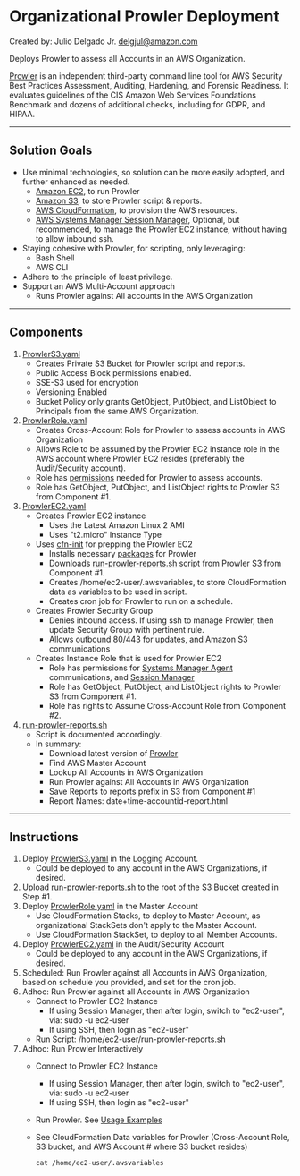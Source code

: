 # Organizational Prowler Deployment <!-- omit in toc -->

Created by: Julio Delgado Jr. <delgjul@amazon.com>

Deploys Prowler to assess all Accounts in an AWS Organization.

[Prowler](https://github.com/toniblyx/prowler) is an independent third-party command line tool for AWS Security Best Practices Assessment, Auditing, Hardening, and Forensic Readiness. It evaluates guidelines of the CIS Amazon Web Services Foundations Benchmark and dozens of additional checks, including for GDPR, and HIPAA.

---

## Solution Goals

- Use minimal technologies, so solution can be more easily adopted, and further enhanced as needed.
  - [Amazon EC2](https://aws.amazon.com/ec2/), to run Prowler
  - [Amazon S3](https://aws.amazon.com/s3/), to store Prowler script & reports.
  - [AWS CloudFormation](https://aws.amazon.com/cloudformation/), to provision the AWS resources.
  - [AWS Systems Manager Session Manager](https://docs.aws.amazon.com/systems-manager/latest/userguide/session-manager.html), Optional, but recommended, to manage the Prowler EC2 instance, without having to allow inbound ssh.
- Staying cohesive with Prowler, for scripting, only leveraging:
  - Bash Shell
  - AWS CLI
- Adhere to the principle of least privilege.
- Support an AWS Multi-Account approach
  - Runs Prowler against All accounts in the AWS Organization

---

## Components

1. [ProwlerS3.yaml](util\org-multi-account\ProwlerS3.yaml)
    - Creates Private S3 Bucket for Prowler script and reports.
    - Public Access Block permissions enabled.
    - SSE-S3 used for encryption
    - Versioning Enabled
    - Bucket Policy only grants GetObject, PutObject, and ListObject to Principals from the same AWS Organization.
1. [ProwlerRole.yaml](util\org-multi-account\ProwlerRole.yaml)
    - Creates Cross-Account Role for Prowler to assess accounts in AWS Organization
    - Allows Role to be assumed by the Prowler EC2 instance role in the AWS account where Prowler EC2 resides (preferably the Audit/Security account).
    - Role has [permissions](https://github.com/toniblyx/prowler#custom-iam-policy) needed for Prowler to assess accounts.
    - Role has GetObject, PutObject, and ListObject rights to Prowler S3 from Component #1.
1. [ProwlerEC2.yaml](util\org-multi-account\ProwlerEC2.yaml)
    - Creates Prowler EC2 instance
      - Uses the Latest Amazon Linux 2 AMI
      - Uses "t2.micro" Instance Type
    - Uses [cfn-init](https://docs.aws.amazon.com/AWSCloudFormation/latest/UserGuide/cfn-init.html) for prepping the Prowler EC2
      - Installs necessary [packages](https://github.com/toniblyx/prowler#requirements-and-installation) for Prowler
      - Downloads [run-prowler-reports.sh](util\org-multi-account\src\run-prowler-reports.sh) script from Prowler S3 from Component #1.
      - Creates /home/ec2-user/.awsvariables, to store CloudFormation data as variables to be used in script.
      - Creates cron job for Prowler to run on a schedule.
    - Creates Prowler Security Group
      - Denies inbound access.  If using ssh to manage Prowler, then update Security Group with pertinent rule.
      - Allows outbound 80/443 for updates, and Amazon S3 communications
    - Creates Instance Role that is used for Prowler EC2
      - Role has permissions for [Systems Manager Agent](https://docs.aws.amazon.com/systems-manager/latest/userguide/ssm-agent.html) communications, and [Session Manager](https://docs.aws.amazon.com/systems-manager/latest/userguide/session-manager.html)
      - Role has GetObject, PutObject, and ListObject rights to Prowler S3 from Component #1.
      - Role has rights to Assume Cross-Account Role from Component #2.
1. [run-prowler-reports.sh](util\org-multi-account\src\run-prowler-reports.sh)
    - Script is documented accordingly.
    - In summary:
      - Download latest version of [Prowler ](https://github.com/toniblyx/prowler)
      - Find AWS Master Account
      - Lookup All Accounts in AWS Organization
      - Run Prowler against All Accounts in AWS Organization
      - Save Reports to reports prefix in S3 from Component #1
      - Report Names: date+time-accountid-report.html

---

## Instructions

1. Deploy [ProwlerS3.yaml](util\org-multi-account\ProwlerS3.yaml) in the Logging Account.
    - Could be deployed to any account in the AWS Organizations, if desired.
1. Upload [run-prowler-reports.sh](util\org-multi-account\src\run-prowler-reports.sh) to the root of the S3 Bucket created in Step #1.
1. Deploy [ProwlerRole.yaml](util\org-multi-account\ProwlerRole.yaml) in the Master Account
    - Use CloudFormation Stacks, to deploy to Master Account, as organizational StackSets don't apply to the Master Account.
    - Use CloudFormation StackSet, to deploy to all Member Accounts.
1. Deploy [ProwlerEC2.yaml](util\org-multi-account\ProwlerEC2.yaml) in the Audit/Security Account
    - Could be deployed to any account in the AWS Organizations, if desired.
1. Scheduled: Run Prowler against all Accounts in AWS Organization, based on schedule you provided, and set for the cron job.
1. Adhoc: Run Prowler against all Accounts in AWS Organization
    - Connect to Prowler EC2 Instance
      - If using Session Manager, then after login, switch to "ec2-user", via:  sudo -u ec2-user
      - If using SSH, then login as "ec2-user"
    - Run Script:  /home/ec2-user/run-prowler-reports.sh
1. Adhoc: Run Prowler Interactively
    - Connect to Prowler EC2 Instance
      - If using Session Manager, then after login, switch to "ec2-user", via:  sudo -u ec2-user
      - If using SSH, then login as "ec2-user"
    - Run Prowler.  See [Usage Examples](https://github.com/toniblyx/prowler#usage)
    - See CloudFormation Data variables for Prowler (Cross-Account Role, S3 bucket, and AWS Account # where S3 bucket resides)

          cat /home/ec2-user/.awsvariables
